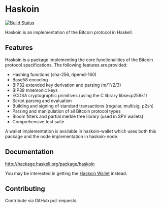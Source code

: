 # Haskoin

[![Build Status](https://travis-ci.org/haskoin/haskoin.svg?branch=master)](https://travis-ci.org/haskoin/haskoin)

Haskoin is an implementation of the Bitcoin protocol in Haskell.

## Features
Haskoin is a package implementing the core functionalities of the Bitcoin
protocol specifications. The following features are provided:

- Hashing functions (sha-256, ripemd-160)
- Base58 encoding
- BIP32 extended key derivation and parsing (m/1'/2/3)
- BIP39 mnemonic keys
- ECDSA cryptographic primitives (using the C library libsecp256k1)
- Script parsing and evaluation
- Building and signing of standard transactions (regular, multisig, p2sh)
- Parsing and manipulation of all Bitcoin protocol types
- Bloom filters and partial merkle tree library (used in SPV wallets)
- Comprehensive test suite

A wallet implementation is available in haskoin-wallet which uses both this
package and the node implementation in haskoin-node.

## Documentation

http://hackage.haskell.org/package/haskoin

You may be interested in getting the [Haskoin Wallet](https://github.com/haskoin/haskoin-wallet)
instead.

## Contributing

Contribute via GitHub pull requests.
